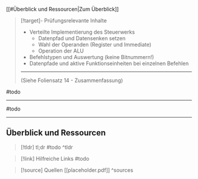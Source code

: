 [[#Überblick und Ressourcen|Zum Überblick]]

>[!target]- Prüfungsrelevante Inhalte
>- Verteilte Implementierung des Steuerwerks
>	- Datenpfad und Datensenken setzen
>	- Wahl der Operanden (Register und Immediate)
>	- Operation der ALU
>- Befehlstypen und Auswertung (keine Bitnummern!)
>- Datenpfade und aktive Funktionseinheiten bei einzelnen Befehlen
>
>---
>(Siehe Foliensatz 14 - Zusammenfassung)

#todo 

---

#todo 

---
## Überblick und Ressourcen

>[!tldr] tl;dr
>#todo
>^tldr

>[!link] Hilfreiche Links
>#todo

>[!source] Quellen
>[[placeholder.pdf]]
>^sources
